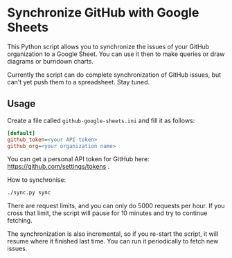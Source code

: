 # Synchronize GitHub with Google Sheets

This Python script allows you to synchronize the issues of your GitHub
organization to a Google Sheet. You can use it then to make queries or
draw diagrams or burndown charts.

Currently the script can do complete synchronization of GitHub issues,
but can't yet push them to a spreadsheet. Stay tuned.

## Usage

Create a file called `github-google-sheets.ini` and fill it as follows:

```ini
[default]
github_token=<your API token>
github_org=<your organization name>
```

You can get a personal API token for GitHub here: https://github.com/settings/tokens .

How to synchronise:

```sh
./sync.py sync
```

There are request limits, and you can only do 5000 requests per
hour. If you cross that limit, the script will pause for 10 minutes
and try to continue fetching.

The synchronization is also incremental, so if you re-start the
script, it will resume where it finished last time. You can run it
periodically to fetch new issues.
